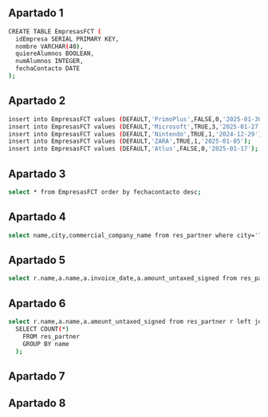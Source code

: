 ## Apartado 1 

```bash
CREATE TABLE EmpresasFCT (
  idEmpresa SERIAL PRIMARY KEY,
  nombre VARCHAR(40),
  quiereAlumnos BOOLEAN,
  numAlumnos INTEGER,
  fechaContacto DATE
);
```

## Apartado 2 

```bash
insert into EmpresasFCT values (DEFAULT,'PrimoPlus',FALSE,0,'2025-01-30');
insert into EmpresasFCT values (DEFAULT,'Microsoft',TRUE,3,'2025-01-27');
insert into EmpresasFCT values (DEFAULT,'Nintendo',TRUE,1,'2024-12-29');
insert into EmpresasFCT values (DEFAULT,'ZARA',TRUE,1,'2025-01-05');
insert into EmpresasFCT values (DEFAULT,'Atlus',FALSE,0,'2025-01-17');
```

## Apartado 3

```bash
select * from EmpresasFCT order by fechacontacto desc;
```

## Apartado 4 

```bash
select name,city,commercial_company_name from res_partner where city='Tracy' order by commercial_company_name asc;
```

## Apartado 5

```bash
select r.name,a.name,a.invoice_date,a.amount_untaxed_signed from res_partner r left join account_move a on a.partner_id=r.id where a.move_type='in_refund'
```

## Apartado 6 

```bash
select r.name,a.name,a.amount_untaxed_signed from res_partner r left join account_move a on a.partner_id=r.id where a.move_type='out_invoice' GROUP BY r.name,a.name,a.amount_untaxed_signed HAVING COUNT(*) > (
  SELECT COUNT(*) 
    FROM res_partner
    GROUP BY name
  );
```

## Apartado 7

## Apartado 8 

